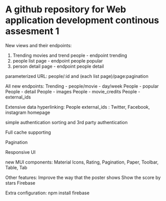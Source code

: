 # A github repository for Web application development continous assesment 1

New views and their endpoints: 
1. Trending movies and trend people - endpoint trending 
2. people list page - endpoint people popular
3. person detail page - endpoint people detail

parameterized URL: people/:id and (each list page)/page:pagination

All new endpoints:
Trending - people/movie - day/week
People - popular
People - detail
People - images
People - movie_credits
People - external_ids

Extensive data hyperlinking:
People external_ids : Twitter, Facebook, instagram homepage

simple authentication sorting and 3rd party authentication

Full cache supporting

Pagination

Responsive UI

new MUI components:
Material Icons, Rating, Pagination, Paper, Toolbar, Table, Tab

Other features:
Improve the way that the poster shows
Show the score by stars
Firebase

Extra configuration:
npm install firebase